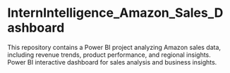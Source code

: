 # InternIntelligence_Amazon_Sales_Dashboard
 This repository contains a Power BI project analyzing Amazon sales data, including revenue trends, product performance, and regional insights. Power BI interactive dashboard for sales analysis and business insights.
